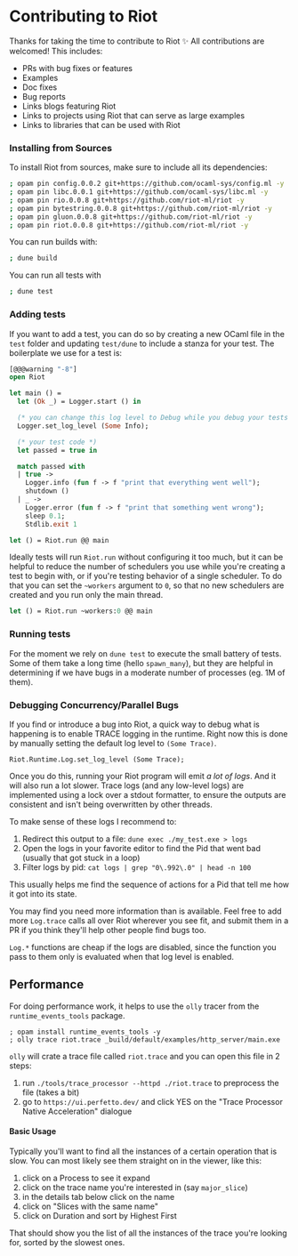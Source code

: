 # Contributing to Riot

Thanks for taking the time to contribute to Riot ✨ All contributions are
welcomed! This includes:

* PRs with bug fixes or features
* Examples
* Doc fixes
* Bug reports
* Links blogs featuring Riot
* Links to projects using Riot that can serve as large examples
* Links to libraries that can be used with Riot

### Installing from Sources

To install Riot from sources, make sure to include all its dependencies:

```sh
; opam pin config.0.0.2 git+https://github.com/ocaml-sys/config.ml -y
; opam pin libc.0.0.1 git+https://github.com/ocaml-sys/libc.ml -y
; opam pin rio.0.0.8 git+https://github.com/riot-ml/riot -y
; opam pin bytestring.0.0.8 git+https://github.com/riot-ml/riot -y
; opam pin gluon.0.0.8 git+https://github.com/riot-ml/riot -y
; opam pin riot.0.0.8 git+https://github.com/riot-ml/riot -y
```

You can run builds with:

```sh
; dune build
```

You can run all tests with

```sh
; dune test
```

### Adding tests

If you want to add a test, you can do so by creating a new OCaml file in the
`test` folder and updating `test/dune` to include a stanza for your test. The
boilerplate we use for a test is:

```ocaml
[@@@warning "-8"]
open Riot

let main () =
  let (Ok _) = Logger.start () in

  (* you can change this log level to Debug while you debug your tests *)
  Logger.set_log_level (Some Info);

  (* your test code *)
  let passed = true in

  match passed with
  | true ->
    Logger.info (fun f -> f "print that everything went well");
    shutdown ()
  | _ ->
    Logger.error (fun f -> f "print that something went wrong");
    sleep 0.1;
    Stdlib.exit 1

let () = Riot.run @@ main
```

Ideally tests will run `Riot.run` without configuring it too much, but it can
be helpful to reduce the number of schedulers you use while you're creating a
test to begin with, or if you're testing behavior of a single scheduler. To do
that you can set the `~workers` argument to `0`, so that no new schedulers are
created and you run only the main thread.

```ocaml
let () = Riot.run ~workers:0 @@ main
```

### Running tests

For the moment we rely on `dune test` to execute the small battery of tests.
Some of them take a long time (hello `spawn_many`), but they are helpful in
determining if we have bugs in a moderate number of processes (eg. 1M of them).

### Debugging Concurrency/Parallel Bugs

If you find or introduce a bug into Riot, a quick way to debug what is
happening is to enable TRACE logging in the runtime. Right now this is done
by manually setting the default log level to `(Some Trace)`.

```
Riot.Runtime.Log.set_log_level (Some Trace);
```

Once you do this, running your Riot program will emit _a lot of logs_. And it
will also run a lot slower. Trace logs (and any low-level logs) are implemented
using a lock over a stdout formatter, to ensure the outputs are consistent and
isn't being overwritten by other threads.

To make sense of these logs I recommend to:

1. Redirect this output to a file: `dune exec ./my_test.exe > logs`
2. Open the logs in your favorite editor to find the Pid that went bad (usually
   that got stuck in a loop)
3. Filter logs by pid: `cat logs | grep "0\.992\.0" | head -n 100`

This usually helps me find the sequence of actions for a Pid that tell me how
it got into its state.

You may find you need more information than is available. Feel free to add more
`Log.trace` calls all over Riot wherever you see fit, and submit them in a PR
if you think they'll help other people find bugs too.

`Log.*` functions are cheap if the logs are disabled, since the function you
pass to them only is evaluated when that log level is enabled.

## Performance

For doing performance work, it helps to use the `olly` tracer from the
`runtime_events_tools` package. 

```
; opam install runtime_events_tools -y
; olly trace riot.trace _build/default/examples/http_server/main.exe
```

`olly` will crate a trace file called `riot.trace` and you can open this file
in 2 steps:

1. run `./tools/trace_processor --httpd ./riot.trace` to preprocess the file
   (takes a bit)
2. go to `https://ui.perfetto.dev/` and click YES on the "Trace Processor
   Native Acceleration" dialogue

#### Basic Usage

Typically you'll want to find all the instances of a certain
operation that is slow. You can most likely see them straight
on in the viewer, like this:

1. click on a Process to see it expand
2. click on the trace name you're interested in (say `major_slice`)
3. in the details tab below click on the name 
4. click on "Slices with the same name"
5. click on Duration and sort by Highest First

That should show you the list of all the instances of the
trace you're looking for, sorted by the slowest ones.

